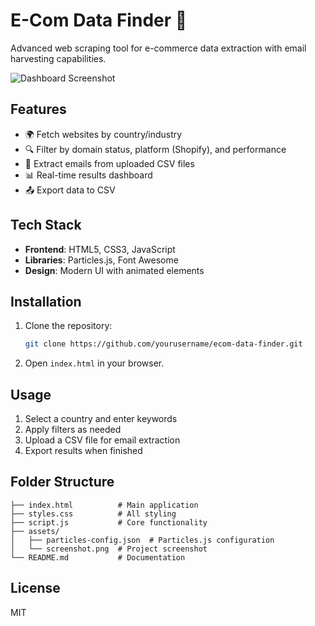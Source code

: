# E-Com Data Finder 🚀

Advanced web scraping tool for e-commerce data extraction with email harvesting capabilities.

![Dashboard Screenshot](./screenshot.png)

## Features
- 🌍 Fetch websites by country/industry
- 🔍 Filter by domain status, platform (Shopify), and performance
- 📧 Extract emails from uploaded CSV files
- 📊 Real-time results dashboard
- 📤 Export data to CSV

## Tech Stack
- **Frontend**: HTML5, CSS3, JavaScript
- **Libraries**: Particles.js, Font Awesome
- **Design**: Modern UI with animated elements

## Installation
1. Clone the repository:
   ```bash
   git clone https://github.com/yourusername/ecom-data-finder.git
   ```
2. Open `index.html` in your browser.

## Usage
1. Select a country and enter keywords
2. Apply filters as needed
3. Upload a CSV file for email extraction
4. Export results when finished

## Folder Structure
```
├── index.html          # Main application
├── styles.css          # All styling
├── script.js           # Core functionality
├── assets/
│   ├── particles-config.json  # Particles.js configuration
│   └── screenshot.png  # Project screenshot
└── README.md           # Documentation
```

## License
MIT
